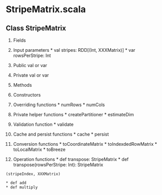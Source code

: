 StripeMatrix.scala
====================

Class StripeMatrix
--------------------

1.	Fields

  1. Input parameters
    * val stripes: RDD[(Int, XXXMatrix)]
    * var rowsPerStripe: Int
	
  2. Public val or var
  
  3. Private val or var

2.	Methods

  1. Constructors

  2. Overriding functions
    * numRows
    * numCols

  3. Private helper functions
    * createPartitioner
    * estimateDim
  
  4. Validation function
    * validate
		
  5. Cache and persist functions
    * cache
    * persist
	
  6. Conversion functions
    * toCoordinateMatrix
    * toIndexdedRowMatrix
    * toLocalMatrix
    * toBreeze

  7. Operation functions
    * def transpose: StripeMatrix
    * def transpose(rowsPerStripe: Int): StripeMatrix
      
	(stripeIndex, XXXMatrix)
	  
    * def add
    * def multiply